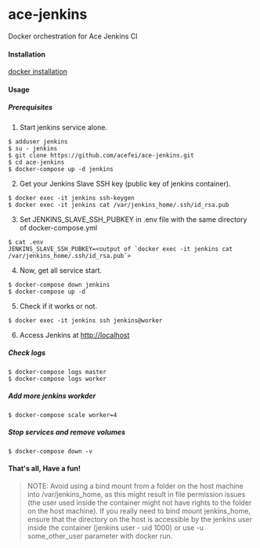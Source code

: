 # ace-jenkins
Docker orchestration for Ace Jenkins CI 


#### Installation
[docker installation](https://github.com/acefei/ace-docker#installation)

#### Usage
##### Prerequisites

1. Start jenkins service alone.
```
$ adduser jenkins
$ su - jenkins
$ git clone https://github.com/acefei/ace-jenkins.git
$ cd ace-jenkins
$ docker-compose up -d jenkins 
```

2. Get your Jenkins Slave SSH key (public key of jenkins container).
```
$ docker exec -it jenkins ssh-keygen
$ docker exec -it jenkins cat /var/jenkins_home/.ssh/id_rsa.pub
```

3. Set JENKINS_SLAVE_SSH_PUBKEY in .env file with the same directory of docker-compose.yml 
```
$ cat .env
JENKINS_SLAVE_SSH_PUBKEY=<output of `docker exec -it jenkins cat /var/jenkins_home/.ssh/id_rsa.pub`> 
```

4. Now, get all service start.
```
$ docker-compose down jenkins 
$ docker-compose up -d
```

5. Check if it works or not.
```
$ docker exec -it jenkins ssh jenkins@worker
```

6. Access Jenkins at [http://localhost]()

##### Check logs
```
$ docker-compose logs master
$ docker-compose logs worker
```

##### Add more jenkins workder
```
$ docker-compose scale worker=4
```

##### Stop services and remove volumes
```
$ docker-compose down -v
```

#### That's all, Have a fun!

> NOTE:
Avoid using a bind mount from a folder on the host machine into /var/jenkins_home, as this might result in file permission issues (the user used inside the container might not have rights to the folder on the host machine). If you really need to bind mount jenkins_home, ensure that the directory on the host is accessible by the jenkins user inside the container (jenkins user - uid 1000) or use -u some_other_user parameter with docker run.
